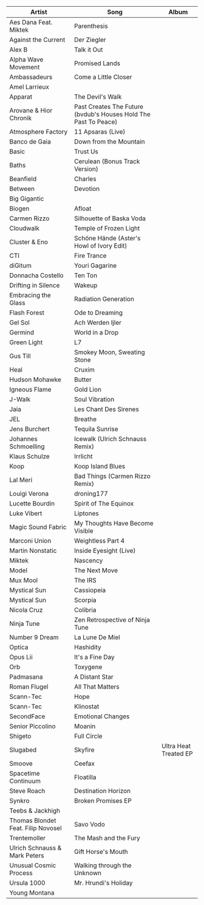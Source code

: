 [modeline]: # ( vim: set nospell: )

Artist                             | Song                                                            | Album
---------------------------------- | --------------------------------------------------------------- | --------------------------
Aes Dana Feat. Miktek              | Parenthesis                                                     |
Against the Current                | Der Ziegler                                                     |
Alex B                             | Talk it Out                                                     |
Alpha Wave Movement                | Promised Lands                                                  |
Ambassadeurs                       | Come a Little Closer                                            |
Amel Larrieux                      |                                                                 |
Apparat                            | The Devil's Walk                                                |
Arovane & Hior Chronik             | Past Creates The Future (bvdub's Houses Hold The Past To Peace) |
Atmosphere Factory                 | 11 Apsaras (Live)                                               |
Banco de Gaia                      | Down from the Mountain                                          |
Basic                              | Trust Us                                                        |
Baths                              | Cerulean (Bonus Track Version)                                  |
Beanfield                          | Charles                                                         |
Between                            | Devotion                                                        |
Big Gigantic                       |                                                                 |
Biogen                             | Afloat                                                          |
Carmen Rizzo                       | Silhouette of Baska Voda                                        |
Cloudwalk                          | Temple of Frozen Light                                          |
Cluster & Eno                      | Schöne Hände (Aster's Howl of Ivory Edit)                       |
CTI                                | Fire Trance                                                     |
diGitum                            | Youri Gagarine                                                  |
Donnacha Costello                  | Ten Ton                                                         |
Drifting in Silence                | Wakeup                                                          |
Embracing the Glass                | Radiation Generation                                            |
Flash Forest                       | Ode to Dreaming                                                 |
Gel Sol                            | Ach Werden Ijler                                                |
Germind                            | World in a Drop                                                 |
Green Light                        | L7                                                              |
Gus Till                           | Smokey Moon, Sweating Stone                                     |
Heal                               | Cruxim                                                          |
Hudson Mohawke                     | Butter                                                          |
Igneous Flame                      | Gold Lion                                                       |
J-Walk                             | Soul Vibration                                                  |
Jaia                               | Les Chant Des Sirenes                                           |
JEL                                | Breathe                                                         |
Jens Burchert                      | Tequila Sunrise                                                 |
Johannes Schmoelling               | Icewalk (Ulrich Schnauss Remix)                                 |
Klaus Schulze                      | Irrlicht                                                        |
Koop                               | Koop Island Blues                                               |
Lal Meri                           | Bad Things (Carmen Rizzo Remix)                                 |
Louigi Verona                      | droning177                                                      |
Lucette Bourdin                    | Spirit of The Equinox                                           |
Luke Vibert                        | Liptones                                                        |
Magic Sound Fabric                 | My Thoughts Have Become Visible                                 |
Marconi Union                      | Weightless Part 4                                               |
Martin Nonstatic                   | Inside Eyesight (Live)                                          |
Miktek                             | Nascency                                                        |
Model                              | The Next Move                                                   |
Mux Mool                           | The IRS                                                         |
Mystical Sun                       | Cassiopeia                                                      |
Mystical Sun                       | Scorpia                                                         |
Nicola Cruz                        | Colibria                                                        |
Ninja Tune                         | Zen Retrospective of Ninja Tune                                 |
Number 9 Dream                     | La Lune De Miel                                                 |
Optica                             | Hashidity                                                       |
Opus Lii                           | It's a Fine Day                                                 |
Orb                                | Toxygene                                                        |
Padmasana                          | A Distant Star                                                  |
Roman Flugel                       | All That Matters                                                |
Scann-Tec                          | Hope                                                            |
Scann-Tec                          | Klinostat                                                       |
SecondFace                         | Emotional Changes                                               |
Senior Piccolino                   | Moanin                                                          |
Shigeto                            | Full Circle                                                     |
Slugabed                           | Skyfire                                                         | Ultra Heat Treated EP
Smoove                             | Ceefax                                                          |
Spacetime Continuum                | Floatilla                                                       |
Steve Roach                        | Destination Horizon                                             |
Synkro                             | Broken Promises EP                                              |
Teebs & Jackhigh                   |                                                                 |
Thomas Blondet Feat. Filip Novosel | Savo Vodo                                                       |
Trentemoller                       | The Mash and the Fury                                           |
Ulrich Schnauss & Mark Peters      | Gift Horse's Mouth                                              |
Unusual Cosmic Process             | Walking through the Unknown                                     |
Ursula 1000                        | Mr. Hrundi's Holiday                                            |
Young Montana                      |                                                                 |

